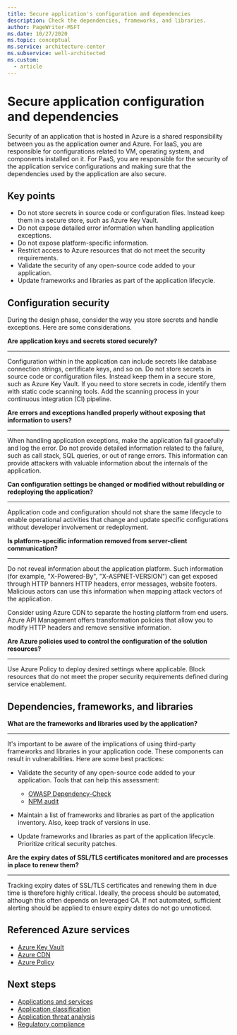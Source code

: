 ```yaml
---
title: Secure application's configuration and dependencies
description: Check the dependencies, frameworks, and libraries.
author: PageWriter-MSFT
ms.date: 10/27/2020
ms.topic: conceptual
ms.service: architecture-center
ms.subservice: well-architected
ms.custom:
  - article
---
```


# Secure application configuration and dependencies

Security of an application that is hosted in Azure is a shared responsibility between you as the application owner and Azure. For IaaS, you are responsible for configurations related to VM, operating system, and components installed on it. For PaaS, you are responsible for the security of the application service configurations and making sure that the dependencies used by the application are also secure.

## Key points
- Do not store secrets in source code or configuration files. Instead keep them in a secure store, such as Azure Key Vault.
- Do not expose detailed error information when handling application exceptions.
- Do not expose platform-specific information.
- Restrict access to Azure resources that do not meet the security requirements.
- Validate the security of any open-source code added to your application.
- Update frameworks and libraries as part of the application lifecycle. 

## Configuration security

During the design phase, consider the way you store secrets and handle exceptions. Here are some considerations.

<a id="secrets">**Are application keys and secrets stored securely?**</a>
***

Configuration within in the application can include secrets like database connection strings, certificate keys, and so on. Do not store secrets in source code or configuration files. Instead keep them in a secure store, such as Azure Key Vault. If you need to store secrets in code, identify them with static code scanning tools. Add the scanning process in your continuous integration (CI) pipeline.

**Are errors and exceptions handled properly without exposing that information to users?**
***

When handling application exceptions, make the application fail gracefully and log the error. Do not provide detailed information related to the failure, such as call stack, SQL queries, or out of range errors. This information can provide attackers with valuable information about the internals of the application.

<a id="config-change">**Can configuration settings be changed or modified without rebuilding or redeploying the application?**</a>
***

Application code and configuration should not share the same lifecycle to enable operational activities that change and update specific configurations without developer involvement or redeployment.

**Is platform-specific information removed from server-client communication?**
***

Do not reveal information about the application platform. Such information (for example, "X-Powered-By", "X-ASPNET-VERSION") can get exposed through HTTP banners HTTP headers, error messages, website footers. Malicious actors can use this information when mapping attack vectors of the application.

Consider using Azure CDN to separate the hosting platform from end users. Azure API Management offers transformation policies that allow you to modify HTTP headers and remove sensitive information.

**Are Azure policies used to control the configuration of the solution resources?**
***

Use Azure Policy to deploy desired settings where applicable. Block resources that do not meet the proper security requirements defined during service enablement.


## Dependencies, frameworks, and libraries

**What are the frameworks and libraries used by the application?**
***

It's important to be aware of the implications of using third-party frameworks and libraries in your application code. These components can result in vulnerabilities. Here are some best practices:

- Validate the security of any open-source code added to your application. Tools that can help this assessment:
    - [OWASP Dependency-Check](https://owasp.org/www-project-dependency-check/)
    - [NPM audit](https://docs.npmjs.com/cli/audit)

- Maintain a list of frameworks and libraries as part of the application inventory. Also, keep track of versions in use.

- Update frameworks and libraries as part of the application lifecycle. Prioritize critical security patches.

<a id="SSL">**Are the expiry dates of SSL/TLS certificates monitored and are processes in place to renew them?**</a>
***

Tracking expiry dates of SSL/TLS certificates and renewing them in due time is therefore highly critical. Ideally, the process should be automated, although this often depends on leveraged CA. If not automated, sufficient alerting should be applied to ensure expiry dates do not go unnoticed.

## Referenced Azure services

- [Azure Key Vault](/azure/key-vault/general/overview)
- [Azure CDN](/azure/cdn/cdn-features)
- [Azure Policy](/azure/governance/policy/overview)


## Next steps

- [Applications and services](design-apps-services.md)
- [Application classification](design-apps-considerations.md)
- [Application threat analysis](design-threat-model.md)
- [Regulatory compliance](design-regulatory-compliance.md)

